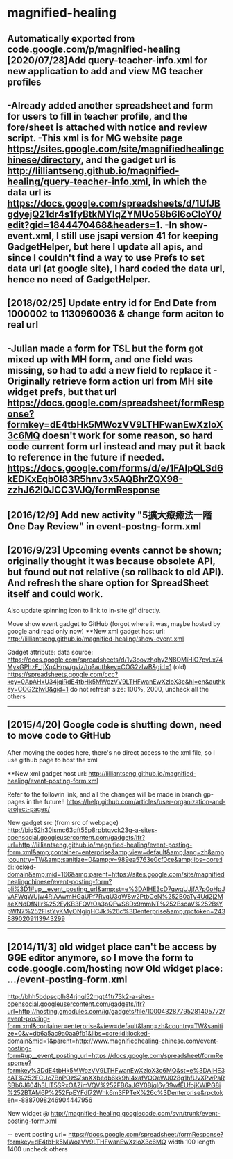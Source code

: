 # magnified-healing
Automatically exported from code.google.com/p/magnified-healing
[2020/07/28]Add query-teacher-info.xml for new application to add and view MG teacher profiles
--
-Already added another spreadsheet and form for users to fill in teacher profile, and the fore/sheet is attached with notice and review script.
-This xml is for MG website page https://sites.google.com/site/magnifiedhealingchinese/directory, and the gadget url is http://lilliantseng.github.io/magnified-healing/query-teacher-info.xml, in which the data url is https://docs.google.com/spreadsheets/d/1UfJBgdyejQ21dr4s1fyBtkMYIqZYMUo58b6I6oCIoY0/edit?gid=1844470468&headers=1.
-In show-event.xml, I still use jsapi version 41 for keeping GadgetHelper, but here I update all apis, and since I couldn't find a way to use Prefs to set data url (at google site), I hard coded the data url, hence no need of GadgetHelper.
--------------------------------------------------------------------------------
[2018/02/25] Update entry id for End Date from 1000002 to 1130960036 & change form aciton to real url
--
-Julian made a form for TSL but the form got mixed up with MH form, and one field was missing, so had to add a new field to replace it
-Originally retrieve form action url from MH site widget prefs, but that url https://docs.google.com/spreadsheet/formResponse?formkey=dE4tbHk5MWozVV9LTHFwanEwXzloX3c6MQ doesn't work for some reason, so hard code current form url instead and may put it back to reference in the future if needed.
https://docs.google.com/forms/d/e/1FAIpQLSd6kEDKxEqb0I83R5hnv3x5AQBhrZQX98-zzhJ62I0JCC3VJQ/formResponse
----------------------------------------------------------

[2016/12/9] Add new activity "5擴大療癒法一階One Day Review" in event-postng-form.xml
------------------------------------------------------------------------
[2016/9/23] Upcoming events cannot be shown; originally thought it was because obsolete API, but found out not relative (so rollback to old API). And refresh the share option for SpreadSheet itself and could work.
---

Also update spinning icon to link to in-site gif directly.

Move show event gadget to GitHub (forgot where it was, maybe hosted by google and read only now)
**New xml gadget host url: http://lilliantseng.github.io/magnified-healing/show-event.xml

Gadget attribute:
data source: https://docs.google.com/spreadsheets/d/1v3oovzhqhy2N8OMiHiO7pvLx74MykGPhzF_tjXp4Hqw/gviz/tq?authkey=COG2zIwB&gid=1
(old) https://spreadsheets.google.com/ccc?key=0ApAHxU34jqiRdE4tbHk5MWozVV9LTHFwanEwXzloX3c&hl=en&authkey=COG2zIwB&gid=1
do not refresh
size: 100%, 2000, uncheck all the others

------------------------------------------
[2015/4/20] Google code is shutting down, need to move code to GitHub
--
After moving the codes here, there's no direct access to the xml file, so I use github page to host the xml

**New xml gadget host url: http://lilliantseng.github.io/magnified-healing/event-posting-form.xml

Refer to the followin link, and all the changes will be made in branch gp-pages in the future!!
https://help.github.com/articles/user-organization-and-project-pages/

New gadget src (from src of webpage)
http://biq52h30ismc63qft55p8rpbtqvck23g-a-sites-opensocial.googleusercontent.com/gadgets/ifr?url=http://lilliantseng.github.io/magnified-healing/event-posting-form.xml&amp;container=enterprise&amp;view=default&amp;lang=zh&amp;country=TW&amp;sanitize=0&amp;v=989ea5763e0cf0ce&amp;libs=core:idi:locked-domain&amp;mid=166&amp;parent=https://sites.google.com/site/magnifiedhealingchinese/event-posting-form?pli%3D1#up__event_posting_url&amp;st=e%3DAIHE3cD7qwqUJjfA7p0oHpJvAFWgWUjw4RiAAwmHGaUPf7RvqU3qW8w2PtbCeN%252B0aTy4Ud2j2MaeXNdDfNlIr%252FyKB3FQVtOa3pQFwS8Dx9mmNT%252BsoaV%252BsYpWN7%252FlstYyKMyONgigHCJk%26c%3Denterprise&amp;rpctoken=2438890209113943299

------------------------------------------
[2014/11/3] old widget place can't be access by GGE editor anymore, so I move the form to code.google.com/hosting now
Old widget place: .../event-posting-form.xml
--

http://bhh5bdpscplh84rjnql52mgt41tr73k2-a-sites-opensocial.googleusercontent.com/gadgets/ifr?url=http://hosting.gmodules.com/ig/gadgets/file/100043287795281405772/event-posting-form.xml&container=enterprise&view=default&lang=zh&country=TW&sanitize=0&v=db6a5ac9a0aa9fb1&libs=core:idi:locked-domain&mid=1&parent=http://www.magnifiedhealing-chinese.com/event-posting-form#up__event_posting_url=https://docs.google.com/spreadsheet/formResponse?formkey%3DdE4tbHk5MWozVV9LTHFwanEwXzloX3c6MQ&st=e%3DAIHE3cAT%252FCUc7BnPOzSZsnXXbedb6kk9hI4xafVOOeWJ028g1hfUvXPwPaRSBb6J604h3LlT5SRxOAZimVQV%252FB6aJGY0BjqI6y39wfEUfojKWlPG8i%252BTAM6P%252FpEYFdI72Whk6m3FPTeX%26c%3Denterprise&rpctoken=-8887098246904447956

New widget @
http://magnified-healing.googlecode.com/svn/trunk/event-posting-form.xml

--
event posting url=
https://docs.google.com/spreadsheet/formResponse?formkey=dE4tbHk5MWozVV9LTHFwanEwXzloX3c6MQ
width 100
length 1400
uncheck others
